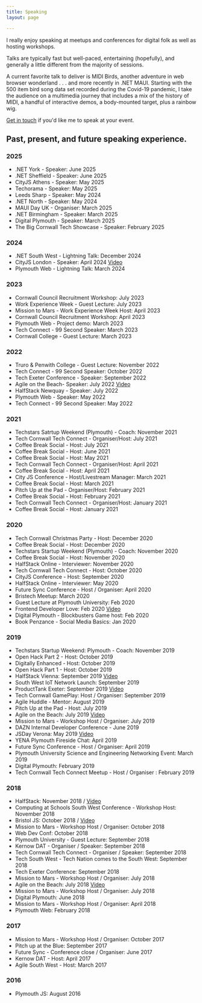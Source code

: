 ```yaml
---
title: Speaking
layout: page

---
```


I really enjoy speaking at meetups and conferences for digital folk as well as hosting workshops. 

Talks are typically fast but well-paced, entertaining (hopefully), and generally a little different from the majority of sessions.

A current favorite talk to deliver is MIDI Birds, another adventure in web browser wonderland . . . and more recently in .NET MAUI. Starting with the 500 item bird song data set recorded during the Covid-19 pandemic, I take the audience on a multimedia journey that includes a mix of the history of MIDI, a handful of interactive demos, a body-mounted target, plus a rainbow wig.

[Get in touch](https://tonyedwardspz.co.uk/contact/) if you'd like me to speak at your event.

## Past, present, and future speaking experience.

### 2025

* .NET York - Speaker: June 2025
* .NET Sheffield - Speaker: June 2025
* CityJS Athens - Speaker: May 2025
* Techorama - Speaker: May 2025
* Leeds Sharp - Speaker: May 2024
* .NET North - Speaker: May 2024
* MAUI Day UK - Organiser: March 2025
* .NET Birmingham - Speaker: March 2025
* Digital Plymouth - Speaker: March 2025
* The Big Cornwall Tech Showcase - Speaker: February 2025

### 2024

* .NET South West - Lightning Talk: December 2024
* CityJS London - Speaker: April 2024 [Video](https://www.youtube.com/live/dDUwsJQ_Nu4?si=nxHUXs5eElNFYMif&t=16083)
* Plymouth Web - Lightning Talk: March 2024

### 2023

* Cornwall Council Recruitment Workshop: July 2023
* Work Experience Week - Guest Lecture: July 2023
* Mission to Mars - Work Experience Week Host: April 2023
* Cornwall Council Recruitment Workshop: April 2023
* Plymouth Web - Project demo: March 2023
* Tech Connect - 99 Second Speaker: March 2023
* Cornwall College - Guest Lecture: March 2023

### 2022

* Truro & Penwith College - Guest Lecture: November 2022
* Tech Connect - 99 Second Speaker: October 2022
* Tech Exeter Conference - Speaker: September 2022
* Agile on the Beach- Speaker: July 2022 [Video](https://www.youtube.com/watch?v=OI5iaQS-7gE)
* HalfStack Newquay - Speaker: July 2022
* Plymouth Web - Speaker: May 2022
* Tech Connect - 99 Second Speaker: May 2022

### 2021

* Techstars Satrtup Weekend (Plymouth) - Coach: November 2021
* Tech Cornwall Tech Connect - Organiser/Host: July 2021
* Coffee Break Social - Host: July 2021
* Coffee Break Social - Host: June 2021
* Coffee Break Social - Host: May 2021
* Tech Cornwall Tech Connect - Organiser/Host: April 2021
* Coffee Break Social - Host: April 2021
* City JS Conference - Host/Livestream Manager: March 2021
* Coffee Break Social - Host: March 2021
* Pitch Up at the Pad - Organiser/Host: February 2021
* Coffee Break Social - Host: February 2021
* Tech Cornwall Tech Connect - Organiser/Host: January 2021
* Coffee Break Social - Host: January 2021

### 2020

* Tech Cornwall Christmas Party - Host: December 2020
* Coffee Break Social - Host: December 2020
* Techstars Startup Weekend (Plymouth) - Coach: November 2020
* Coffee Break Social - Host: November 2020
* HalfStack Online - Interviewer: November 2020
* Tech Cornwall Tech Connect - Host: October 2020
* CityJS Conference - Host: September 2020
* HalfStack Online - Interviewer: May 2020
* Future Sync Conference - Host / Organiser: April 2020
* Bristech Meetup: March 2020
* Guest Lecture at Plymouth University: Feb 2020
* Frontend Developer Love: Feb 2020 [Video](https://www.youtube.com/watch?v=x_L1eQT6TyA)
* Digital Plymouth - Blockbusters Game host: Feb 2020
* Book Penzance - Social Media Basics: Jan 2020

### 2019

* Techstars Startup Weekend: Plymouth - Coach: November 2019
* Open Hack Part 2 - Host: October 2019
* Digitally Enhanced - Host: October 2019
* Open Hack Part 1 - Host: October 2019
* HalfStack Vienna: September 2019 [Video](https://halfstackconf.streameventlive.com/embed/60)
* South West IoT Network Launch: September 2019
* ProductTank Exeter: September 2019 [Video](https://www.youtube.com/watch?v=YHLJK2dNehs)
* Tech Cornwall GamePlay: Host / Organiser: September 2019
* Agile Huddle - Mentor: August 2019
* Pitch Up at the Pad - Host: July 2019
* Agile on the Beach: July 2019 [Video](https://www.youtube.com/watch?v=oxXgZsADwPM)
* Mission to Mars - Workshop Host / Organiser: July 2019
* DAZN Internal Developer Conference - June 2019
* JSDay Verona: May 2019 [Video](https://www.youtube.com/watch?v=IK62HVzcbyA)
* YENA Plymouth Fireside Chat: April 2019
* Future Sync Conference - Host / Organiser: April 2019
* Plymouth University Science and Engineering Networking Event: March 2019
* Digital Plymouth: February 2019
* Tech Cornwall Tech Connect Meetup - Host / Organiser : February 2019

### 2018

* HalfStack: November 2018 / [Video](https://halfstackconf.streameventlive.com/archive/33)
* Computing at Schools South West Conference - Workshop Host: November 2018
* Bristol JS: October 2018 / [Video](https://www.youtube.com/watch?v=IF1kcgWu_fs)
* Mission to Mars - Workshop Host / Organiser: October 2018
* Web Dev Conf: October 2018
* Plymouth University - Guest Lecture: September 2018
* Kernow DAT - Organiser / Speaker: September 2018
* Tech Cornwall Tech Connect - Organiser / Speaker: September 2018
* Tech South West - Tech Nation comes to the South West: September 2018
* Tech Exeter Conference: September 2018
* Mission to Mars - Workshop Host / Organiser: July 2018
* Agile on the Beach: July 2018 [Video](https://www.youtube.com/watch?v=2yFkNmgj96c)
* Mission to Mars - Workshop Host / Organiser: July 2018
* Digital Plymouth: June 2018
* Mission to Mars - Workshop Host / Organiser: April 2018
* Plymouth Web: February 2018

### 2017

* Mission to Mars - Workshop Host / Organiser: October 2017
* Pitch up at the Blue: September 2017
* Future Sync - Conference close / Organiser: June 2017
* Kernow DAT - Host: April 2017
* Agile South West - Host: March 2017

### 2016

* Plymouth JS: August 2016
